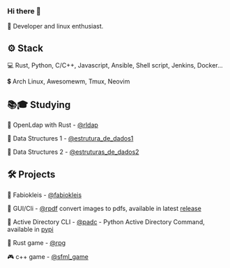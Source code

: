 ### Hi there 👋

 🙋 Developer and linux enthusiast.

<h2>⚙️ Stack</h2>

 💻 Rust, Python, C/C++, Javascript, Ansible, Shell script, Jenkins, Docker...
 
 💲 Arch Linux, Awesomewm, Tmux, Neovim
 
 
 <!-- ![Fabio Kleis Top Langs](https://github-readme-stats.vercel.app/api/top-langs/?username=fabiokleis&layout=compact) -->
 
 <!-- [![@fabiokleis's Holopin board](https://holopin.me/fabiokleis)](https://holopin.io/@fabiokleis) -->
 
 <h2>📚🎓 Studying</h2>
 
 🦀 OpenLdap with Rust - [@rldap](https://github.com/Fabiokleis/rldap)
 
 🌱 Data Structures 1 - [@estrutura_de_dados1](https://github.com/Fabiokleis/estrutura_de_dados1)
 
 🌲 Data Structures 2 - [@estruturas_de_dados2](https://github.com/Fabiokleis/estruturas_de_dados2)
 
 
<h2>🛠️ Projects</h2>

 🐧 Fabiokleis - [@fabiokleis](https://fabiokleis.herokuapp.com)
 
 🦀 GUI/Cli - [@rpdf](https://github.com/Fabiokleis/rpdf) convert images to pdfs, available in latest [release](https://github.com/Fabiokleis/rpdf/releases)
 
 🐍 Active Directory CLI - [@padc](https://github.com/fabiokleis/padc) - Python Active Directory Command, available in [pypi](https://pypi.org/project/padc/)
 
 🧙 Rust game - [@rpg](https://github.com/Fabiokleis/rpg)
 
 🎮 c++ game - [@sfml_game](https://github.com/fabiokleis/sfml_game)
